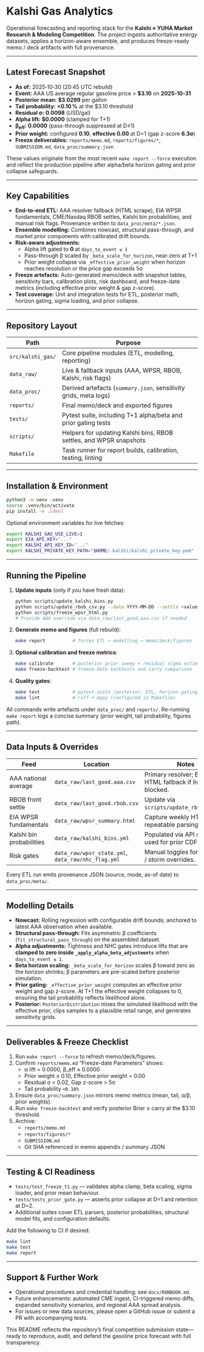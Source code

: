 # Kalshi Gas Analytics

Operational forecasting and reporting stack for the **Kalshi × YUHA Market Research & Modeling Competition**. The project ingests authoritative energy datasets, applies a horizon-aware ensemble, and produces freeze-ready memo / deck artifacts with full provenance.

---

## Latest Forecast Snapshot

- **As of:** 2025‑10‑30 (20:45 UTC rebuild)
- **Event:** AAA US average regular gasoline price > **$3.10** on **2025‑10‑31**
- **Posterior mean:** **$3.0299** per gallon  
- **Tail probability:** **<0.10 %** at the $3.10 threshold  
- **Residual σ:** **0.0098** (USD/gal)  
- **Alpha lift:** **$0.0000** (clamped for T+1)  
- **β<sub>eff</sub>:** **0.0000** (pass-through suppressed at D≤1)  
- **Prior weight:** configured **0.10**, **effective 0.00** at D=1 (gap z-score **6.3σ**)  
- **Freeze deliverables:** `reports/memo.md`, `reports/figures/*`, `SUBMISSION.md`, `data_proc/summary.json`

These values originate from the most recent `make report --force` execution and reflect the production pipeline after alpha/beta horizon gating and prior collapse safeguards.

---

## Key Capabilities

- **End-to-end ETL:** AAA resolver fallback (HTML scrape), EIA WPSR fundamentals, CME/Nasdaq RBOB settles, Kalshi bin probabilities, and manual risk flags. Provenance written to `data_proc/meta/*.json`.
- **Ensemble modelling:** Combines nowcast, structural pass-through, and market prior components with calibrated drift bounds.
- **Risk-aware adjustments:**
  - Alpha lift gated to **0** at `days_to_event ≤ 1`
  - Pass-through β scaled by `_beta_scale_for_horizon`, near-zero at T+1
  - Prior weight collapse via `_effective_prior_weight` when horizon reaches resolution or the price gap exceeds 5σ
- **Freeze artefacts:** Auto-generated memo/deck with snapshot tables, sensitivity bars, calibration plots, risk dashboard, and freeze-date metrics (including effective prior weight & gap z-score).
- **Test coverage:** Unit and integration tests for ETL, posterior math, horizon gating, sigma loading, and prior collapse.

---

## Repository Layout

| Path | Purpose |
| --- | --- |
| `src/kalshi_gas/` | Core pipeline modules (ETL, modelling, reporting) |
| `data_raw/` | Live & fallback inputs (AAA, WPSR, RBOB, Kalshi, risk flags) |
| `data_proc/` | Derived artefacts (`summary.json`, sensitivity grids, meta logs) |
| `reports/` | Final memo/deck and exported figures |
| `tests/` | Pytest suite, including T+1 alpha/beta and prior gating tests |
| `scripts/` | Helpers for updating Kalshi bins, RBOB settles, and WPSR snapshots |
| `Makefile` | Task runner for report builds, calibration, testing, linting |

---

## Installation & Environment

```bash
python3 -m venv .venv
source .venv/bin/activate
pip install -e .[dev]
```

Optional environment variables for live fetches:

```bash
export KALSHI_GAS_USE_LIVE=1
export EIA_API_KEY="..."
export KALSHI_API_KEY_ID="..."
export KALSHI_PRIVATE_KEY_PATH="$HOME/.kalshi/kalshi_private_key.pem"
```

---

## Running the Pipeline

1. **Update inputs** (only if you have fresh data):
   ```bash
   python scripts/update_kalshi_bins.py
   python scripts/update_rbob_csv.py --date YYYY-MM-DD --settle <value> --source "CME settle"
   python scripts/freeze_wpsr_html.py
   # Provide AAA override via data_raw/last_good.aaa.csv if needed
   ```

2. **Generate memo and figures** (full rebuild):
   ```bash
   make report          # forces ETL → modelling → memo/deck/figures
   ```

3. **Optional calibration and freeze metrics**:
   ```bash
   make calibrate       # posterior prior sweep + residual sigma estimate
   make freeze-backtest # freeze-date backtests and carry comparison
   ```

4. **Quality gates**:
   ```bash
   make test            # pytest suite (posterior, ETL, horizon gating)
   make lint            # ruff + mypy (configured in Makefile)
   ```

All commands write artefacts under `data_proc/` and `reports/`. Re-running `make report` logs a concise summary (prior weight, tail probability, figures path).

---

## Data Inputs & Overrides

| Feed | Location | Notes |
| --- | --- | --- |
| AAA national average | `data_raw/last_good.aaa.csv` | Primary resolver; ETL parses HTML fallback if live fetch blocked. |
| RBOB front settle | `data_raw/last_good.rbob.csv` | Update via `scripts/update_rbob_csv.py`. |
| EIA WPSR fundamentals | `data_raw/wpsr_summary.html` | Capture weekly HTML for repeatable parsing. |
| Kalshi bin probabilities | `data_raw/kalshi_bins.yml` | Populated via API script; used for prior CDF. |
| Risk gates | `data_raw/wpsr_state.yml`, `data_raw/nhc_flag.yml` | Manual toggles for tightness / storm overrides. |

Every ETL run emits provenance JSON (source, mode, as-of date) to `data_proc/meta/`.

---

## Modelling Details

- **Nowcast:** Rolling regression with configurable drift bounds; anchored to latest AAA observation when available.
- **Structural pass-through:** Fits asymmetric β coefficients (`fit_structural_pass_through`) on the assembled dataset.
- **Alpha adjustments:** Tightness and NHC gates introduce lifts that are **clamped to zero inside `_apply_alpha_beta_adjustments`** when `days_to_event ≤ 1`.
- **Beta horizon scaling:** `_beta_scale_for_horizon` scales β toward zero as the horizon shrinks; β parameters are pre-scaled before posterior simulation.
- **Prior gating:** `_effective_prior_weight` computes an effective prior weight and gap z-score. At T+1 the effective weight collapses to 0, ensuring the tail probability reflects likelihood alone.
- **Posterior:** `PosteriorDistribution` mixes the simulated likelihood with the effective prior, clips samples to a plausible retail range, and generates sensitivity grids.

---

## Deliverables & Freeze Checklist

1. Run `make report --force` to refresh memo/deck/figures.
2. Confirm `reports/memo.md` “Freeze-date Parameters” shows:
   - α lift = 0.0000, β_eff ≈ 0.0000
   - Prior weight ≤ 0.10, Effective prior weight = 0.00
   - Residual σ < 0.02, Gap z-score > 5σ
   - Tail probability `<0.10%`
3. Ensure `data_proc/summary.json` mirrors memo metrics (mean, tail, α/β, prior weights).
4. Run `make freeze-backtest` and verify posterior Brier ≤ carry at the $3.10 threshold.
5. Archive:
   - `reports/memo.md`
   - `reports/figures/*`
   - `SUBMISSION.md`
   - Git SHA referenced in memo appendix / summary JSON

---

## Testing & CI Readiness

- `tests/test_freeze_t1.py` — validates alpha clamp, beta scaling, sigma loader, and prior mean behaviour.
- `tests/tests_prior_gate.py` — asserts prior collapse at D=1 and retention at D=2.
- Additional suites cover ETL parsers, posterior probabilities, structural model fits, and configuration defaults.

Add the following to CI if desired:

```bash
make lint
make test
make report
```

---

## Support & Further Work

- Operational procedures and credential handling: see `docs/RUNBOOK.md`.
- Future enhancements: automated CME ingest, CI-triggered memo diffs, expanded sensitivity scenarios, and regional AAA spread analysis.
- For issues or new data sources, please open a GitHub issue or submit a PR with accompanying tests.

This README reflects the repository’s final competition submission state—ready to reproduce, audit, and defend the gasoline price forecast with full transparency.
